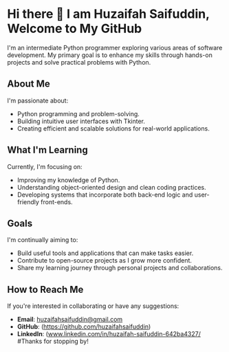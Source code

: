 # Hi there 👋 I am Huzaifah Saifuddin, Welcome to My GitHub

I'm an intermediate Python programmer exploring various areas of software development. My primary goal is to enhance my skills through hands-on projects and solve practical problems with Python.

## About Me

I'm passionate about:

- Python programming and problem-solving.
- Building intuitive user interfaces with Tkinter.
- Creating efficient and scalable solutions for real-world applications.

## What I'm Learning

Currently, I'm focusing on:

- Improving my knowledge of Python.
- Understanding object-oriented design and clean coding practices.
- Developing systems that incorporate both back-end logic and user-friendly front-ends.

## Goals

I'm continually aiming to:

- Build useful tools and applications that can make tasks easier.
- Contribute to open-source projects as I grow more confident.
- Share my learning journey through personal projects and collaborations.

## How to Reach Me

If you're interested in collaborating or have any suggestions:

- **Email**: huzaifahsaifuddin@gmail.com
- **GitHub**: (https://github.com/huzaifahsaifuddin)
- **LinkedIn**: (www.linkedin.com/in/huzaifah-saifuddin-642ba4327/
#Thanks for stopping by!

